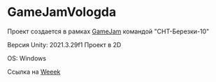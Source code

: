# GameJamVologda

Проект создается в рамках [GameJam](https://discord.gg/F3E9n2GQ8A) командой "СНТ-Березки-10"

Версия Unity: 2021.3.29f1 Проект в 2D

OS: Windows

Ссылка на [Weeek](https://app.weeek.net/?ws-id=457480&invite-code=CVfVIRfZAHjTmWck&lang=ru-RU&utm_source=sharelink&utm_medium=users&utm_campaign=457480)
